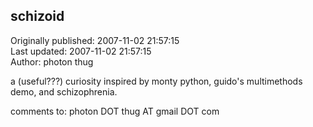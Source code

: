 ## schizoid  
Originally published: 2007-11-02 21:57:15  
Last updated: 2007-11-02 21:57:15  
Author: photon thug  
  

a (useful???) curiosity inspired by monty python, guido's multimethods demo,
and schizophrenia.

comments to: photon DOT thug AT gmail DOT com